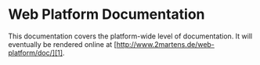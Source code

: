 # Web Platform Documentation

This documentation covers the platform-wide level of documentation.
It will eventually be rendered online at [http://www.2martens.de/web-platform/doc/][1].

[1]: http://www.2martens.de/web-platform/doc/
